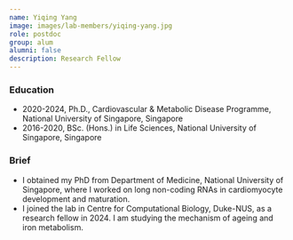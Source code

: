 ```yaml
---
name: Yiqing Yang
image: images/lab-members/yiqing-yang.jpg
role: postdoc
group: alum
alumni: false
description: Research Fellow
---
```

### Education
- 2020-2024, Ph.D., Cardiovascular & Metabolic Disease Programme, National University of Singapore, Singapore
- 2016-2020, BSc. (Hons.) in Life Sciences, National University of Singapore, Singapore



### Brief
- I obtained my PhD from Department of Medicine, National University of Singapore, where I worked on long non-coding RNAs in cardiomyocyte development and maturation.
- I joined the lab in Centre for Computational Biology, Duke-NUS, as a research fellow in 2024. I am studying the mechanism of ageing and iron metabolism.
